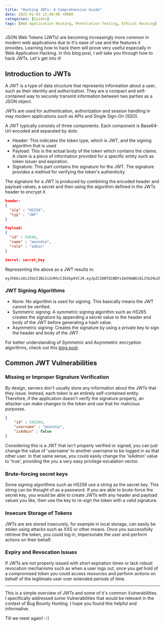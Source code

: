 ```yaml
---
title: "Hacking JWTs: A Comprehensive Guide"
date: 2025-01-03 12:49:00 +0000
categories: [Guides]
tags: [Web Application Hacking, Penetration Testing, Ethical Hacking]
---
```


JSON Web Tokens (JWTs) are becoming increasingly more common in modern web applications due to it's ease of use and the features it provides. Learning how to hack them will prove very useful especially in Web Application Hacking. In this blog post, I will take you through how to hack JWTs. Let's get into it!

## Introduction to JWTs

A JWT is a type of data structure that represents information about a user, such as their identity and authorization. They are a compact and self-contained way to securely transmit information between two parties as a JSON object.

JWTs are used for authentication, authorization and session handling in may modern applications such as APIs and Single Sign-On (SSO).

A JWT typically consists of three components. Each component is Base64-Url encoded and separated by dots:

- Header: This indicates the token type, which is JWT, and the signing algorithm that is used
- Payload: This is the actual body of the token which contains the claims. A claim is a piece of information provided for a specific entity such as token issuer and expiration.
- Signature: This part contains the signature for the JWT. The signature provides a method for verifying the token's authenticity.

The signature for a JWT is produced by combining the encoded header and payload values, a secret and then using the algorithm defined in the JWTs header to encrypt it.

```json
header:
{
  "alg" : "HS256",
  "typ" : "JWT"
}

Payload:
{
  "id" : 54546,
  "name" : "moondie",
  "role" : "admin"
}

Secret: secret_key
```

Representing the above as a JWT results in:

```text
eyJhbGciOiJIUzI1NiIsInR5cCI6IkpXVCJ9.eyJpZCI6NTQ1NDYsIm5hbWUiOiJtb29uZGllIiwicm9sZSI6ImFkbWluIn0.srtYpLd0RsQET5glbP2XQvRSapwx0oe9uftq0ks0nyo
```

### JWT Signing Algorithms

- None: No algorithm is used for signing. This basically means the JWT cannot be verified.
- Symmetric signing: A symmetric signing algorithm such as HS265 creates the signature by appending a secret value to the header and body of the JWT before generating a hash value.
- Asymmetric signing: Creates the signature by using a private key to sign the header and body of the JWT.

For better understanding of Symmetric and Asymmetric encryption algorithms, check out this [blog post](https://www.geeksforgeeks.org/difference-between-symmetric-and-asymmetric-key-encryption/).

## Common JWT Vulnerabilities

### Missing or Improper Signature Verification

By design, servers don't usually store any information about the JWTs that they issue. Instead, each token is an entirely self-contained entity. Therefore, if the application doesn't verify the signature properly, an attacker can make changes to the token and use that for malicious purposes.

```json
{
    "id" : 545264,
    "username" : "moondie",
    "isAdmin" : false
}
```

Considering this is a JWT that isn't properly verified or signed, you can just change the value of 'username' to another username to be logged in as that other user. In that same sense, you could easily change the 'isAdmin' value to 'true', providing the you a very easy privilege escalation vector.

### Brute-forcing secret keys

Some signing algorithms such as HS256 use a string as the secret key. This string can be thought of as a password. If you are able to brute-force the secret key, you would be able to create JWTs with any header and payload values you like, then use the key to re-sign the token with a valid signature.

### Insecure Storage of Tokens

JWTs are are stored insecurely, for example in local storage, can easily be stolen using attacks such as XXS or other means. Once you successfully retrieve the token, you could log in, impersonate the user and perform actions on their behalf.

### Expiry and Revocation Issues

If JWTs are not properly issued with short expiration times or lack robust revocation mechanisms such as when a user logs out, once you get hold of a compromised token you could access resources and perform actions on behalf of the legitimate user over extended periods of time.

-------------------------------------------------------------------------------

This is a simple overview of JWTs and some of it's common Vulnerabilities. I specifically addressed some Vulnerabilities that would be relevant in the context of Bug Bounty Hunting. I hope you found this helpful and informative.

Till we meet again! :-)
